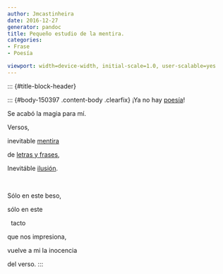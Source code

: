 ```yaml
---
author: Jmcastinheira
date: 2016-12-27
generator: pandoc
title: Pequeño estudio de la mentira.
categories:
- Frase
- Poesía

viewport: width=device-width, initial-scale=1.0, user-scalable=yes
---
```


::: {#title-block-header}

::: {#body-150397 .content-body .clearfix}
¡Ya no hay [poesía](http://docs.google.com/View?docid=dk4fxk2_6g9sgft)!

Se acabó la magia para mí.

Versos,

inevitable
[mentira](http://www.tanto.com.br/fernandopessoa-autopsicografia.htm)

de [letras y frases](http://moebio.com/santiago/bacterias/),

Inevitáble
[ilusión](http://www.youtube.com/watch?v=w8Zz05t19dg&eurl=http://www.microsiervos.com/archivo/ciencia/ilusion-optica-jastrow.html).

 

Sólo en este beso,

sólo en este

  tacto

que nos impresiona,

vuelve a mi la inocencia

del verso.
:::
